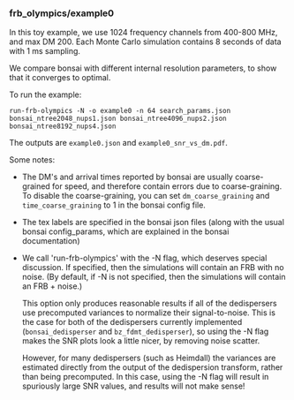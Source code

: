 ### frb_olympics/example0

In this toy example, we use 1024 frequency channels from 400-800 MHz, and max DM 200.
Each Monte Carlo simulation contains 8 seconds of data with 1 ms sampling.

We compare bonsai with different internal resolution parameters, to show that it
converges to optimal.

To run the example:
```
run-frb-olympics -N -o example0 -n 64 search_params.json bonsai_ntree2048_nups1.json bonsai_ntree4096_nups2.json bonsai_ntree8192_nups4.json 
```
The outputs are `example0.json` and `example0_snr_vs_dm.pdf`.

Some notes:

  - The DM's and arrival times reported by bonsai are usually coarse-grained for speed, and 
    therefore contain errors due to coarse-graining.  To disable the coarse-graining, you can set
   `dm_coarse_graining` and `time_coarse_graining` to 1 in the bonsai config file.

  - The tex labels are specified in the bonsai json files (along with the usual bonsai config_params,
    which are explained in the bonsai documentation)

  - We call 'run-frb-olympics' with the -N flag, which deserves special discussion.  If
    specified, then the simulations will contain an FRB with no noise.  (By default, if -N
    is not specified, then the simulations will contain an FRB + noise.)
    
    This option only produces reasonable results if all of the dedispersers use precomputed
    variances to normalize their signal-to-noise.  This is the case for both of the dedispersers
    currently implemented (`bonsai_dedisperser` and `bz_fdmt_dedisperser`), so using the -N
    flag makes the SNR plots look a little nicer, by removing noise scatter.

    However, for many dedispersers (such as Heimdall) the variances are estimated directly
    from the output of the dedispersion transform, rather than being precomputed.  In this
    case, using the -N flag will result in spuriously large SNR values, and results will not
    make sense!
